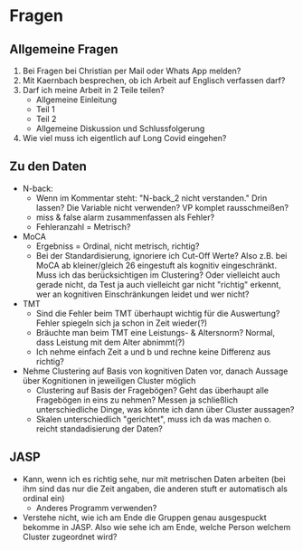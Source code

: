 # Fragen
## Allgemeine Fragen
1. Bei Fragen bei Christian per Mail oder Whats App melden?
2. Mit Kaernbach besprechen, ob ich Arbeit auf Englisch verfassen darf?
3. Darf ich meine Arbeit in 2 Teile teilen?
   - Allgemeine Einleitung
   - Teil 1
   - Teil 2
   - Allgemeine Diskussion und Schlussfolgerung
4. Wie viel muss ich eigentlich auf Long Covid eingehen?
## Zu den Daten
- N-back:
  - Wenn im Kommentar steht: "N-back_2 nicht verstanden." Drin lassen? Die Variable nicht verwenden? VP komplet rausschmeißen?
  - miss & false alarm zusammenfassen als Fehler?
  - Fehleranzahl = Metrisch?
- MoCA
  - Ergebniss = Ordinal, nicht metrisch, richtig?
  - Bei der Standardisierung, ignoriere ich Cut-Off Werte? Also z.B. bei MoCA ab kleiner/gleich 26 eingestuft als kognitiv eingeschränkt. Muss ich das berücksichtigen im Clustering? Oder vielleicht auch gerade nicht, da Test ja auch vielleicht gar nicht "richtig" erkennt, wer an kognitiven Einschränkungen leidet und wer nicht?
- TMT
  - Sind die Fehler beim TMT überhaupt wichtig für die Auswertung? Fehler spiegeln sich ja schon in Zeit wieder(?)
  - Bräuchte man beim TMT eine Leistungs- & Altersnorm? Normal, dass Leistung mit dem Alter abnimmt(?)
  - Ich nehme einfach Zeit a und b und rechne keine Differenz aus richtig?
- Nehme Clustering auf Basis von kognitiven Daten vor, danach Aussage über Kognitionen in jeweiligen Cluster möglich
  - Clustering auf Basis der Fragebögen? Geht das überhaupt alle Fragebögen in eins zu nehmen? Messen ja schließlich unterschiedliche Dinge, was könnte ich dann über Cluster aussagen?
  - Skalen unterschiedlich "gerichtet", muss ich da was machen o. reicht standadisierung der Daten?
## JASP
- Kann, wenn ich es richtig sehe, nur mit metrischen Daten arbeiten (bei ihm sind das nur die Zeit angaben, die anderen stuft er automatisch als ordinal ein)
  - Anderes Programm verwenden?
- Verstehe nicht, wie ich am Ende die Gruppen genau ausgespuckt bekomme in JASP. Also wie sehe ich am Ende, welche Person welchem Cluster zugeordnet wird?
